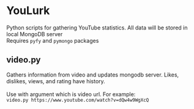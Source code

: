 # YouLurk
Python scripts for gathering YouTube statistics. All data will be stored in local MongoDB server<br>
Requires `pyfy` and `pymongo` packages

## video.py
Gathers information from video and updates mongodb server. Likes, dislikes, views, and rating have history.<br>
<br> 
Use with argument which is video url. For example:<br>`video.py https://www.youtube.com/watch?v=dQw4w9WgXcQ`
